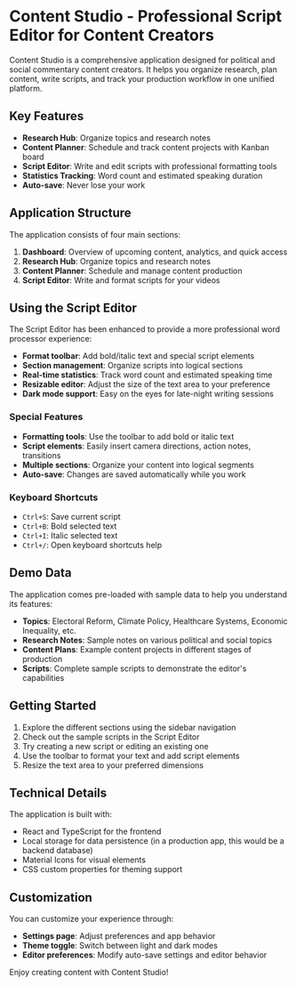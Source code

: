 # Content Studio - Professional Script Editor for Content Creators

Content Studio is a comprehensive application designed for political and social commentary content creators. It helps you organize research, plan content, write scripts, and track your production workflow in one unified platform.

## Key Features

- **Research Hub**: Organize topics and research notes
- **Content Planner**: Schedule and track content projects with Kanban board
- **Script Editor**: Write and edit scripts with professional formatting tools
- **Statistics Tracking**: Word count and estimated speaking duration
- **Auto-save**: Never lose your work

## Application Structure

The application consists of four main sections:

1. **Dashboard**: Overview of upcoming content, analytics, and quick access
2. **Research Hub**: Organize topics and research notes
3. **Content Planner**: Schedule and manage content production
4. **Script Editor**: Write and format scripts for your videos

## Using the Script Editor

The Script Editor has been enhanced to provide a more professional word processor experience:

- **Format toolbar**: Add bold/italic text and special script elements
- **Section management**: Organize scripts into logical sections
- **Real-time statistics**: Track word count and estimated speaking time
- **Resizable editor**: Adjust the size of the text area to your preference
- **Dark mode support**: Easy on the eyes for late-night writing sessions

### Special Features

- **Formatting tools**: Use the toolbar to add bold or italic text
- **Script elements**: Easily insert camera directions, action notes, transitions
- **Multiple sections**: Organize your content into logical segments
- **Auto-save**: Changes are saved automatically while you work

### Keyboard Shortcuts

- `Ctrl+S`: Save current script
- `Ctrl+B`: Bold selected text
- `Ctrl+I`: Italic selected text
- `Ctrl+/`: Open keyboard shortcuts help

## Demo Data

The application comes pre-loaded with sample data to help you understand its features:

- **Topics**: Electoral Reform, Climate Policy, Healthcare Systems, Economic Inequality, etc.
- **Research Notes**: Sample notes on various political and social topics
- **Content Plans**: Example content projects in different stages of production
- **Scripts**: Complete sample scripts to demonstrate the editor's capabilities

## Getting Started

1. Explore the different sections using the sidebar navigation
2. Check out the sample scripts in the Script Editor
3. Try creating a new script or editing an existing one
4. Use the toolbar to format your text and add script elements
5. Resize the text area to your preferred dimensions

## Technical Details

The application is built with:

- React and TypeScript for the frontend
- Local storage for data persistence (in a production app, this would be a backend database)
- Material Icons for visual elements
- CSS custom properties for theming support

## Customization

You can customize your experience through:

- **Settings page**: Adjust preferences and app behavior
- **Theme toggle**: Switch between light and dark modes
- **Editor preferences**: Modify auto-save settings and editor behavior

Enjoy creating content with Content Studio!